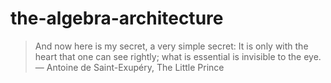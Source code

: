 # the-algebra-architecture
> And now here is my secret, a very simple secret: It is only with the heart that one can see rightly; what is essential is invisible to the eye. 
― Antoine de Saint-Exupéry, The Little Prince
